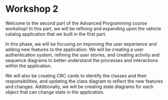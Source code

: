 # Workshop 2

Welcome to the second part of the Advanced Programming course workshop! In this part, we will be refining and expanding upon the vehicle catalog application that we built in the first part.

In this phase, we will be focusing on improving the user experience and adding new features to the application. We will be creating a user authentication system, refining the user stories, and creating activity and sequence diagrams to better understand the processes and interactions within the application.

We will also be creating CRC cards to identify the classes and their responsibilities, and updating the class diagram to reflect the new features and changes. Additionally, we will be creating state diagrams for each object that can change state in the application.
